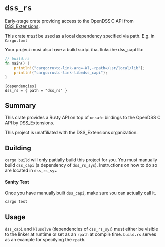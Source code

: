 # `dss_rs`

Early-stage crate providing access to the OpenDSS C API from [DSS_Extensions][DSS_EXTENSIONS].

This crate _must_ be used as a local dependency specified via path. E.g. in `Cargo.toml`

Your project must also have a build script that links the dss_capi lib:
```rust
// build.rs
fn main() {
    println!("cargo:rustc-link-arg=-Wl,-rpath=/usr/local/lib");
    println!("cargo:rustc-link-lib=dss_capi");
}
```

```
[dependencies]
dss_rs = { path = "dss_rs" }
```

## Summary

This crate provides a Rusty API on top of `unsafe` bindings to the OpenDSS C API by DSS_Extensions.

This project is unaffiliated with the DSS_Extensions organization.


## Building

`cargo build` will only partially build this project for you. You must manually build `dss_capi` (a  dependency of `dss_rs_sys`). Instructions on how to do so are located in `dss_rs_sys`.

#### Sanity Test

Once you have manually built `dss_capi`, make sure you can actually call it.

```
cargo test
```

## Usage

`dss_capi` and `klusolve` (dependencies of `dss_rs_sys`) must either be visible to the linker at runtime or set as an `rpath` at compile time. `build.rs` serves as an example for specifying the `rpath`.


[DSS_EXTENSIONS]:https://github.com/dss-extensions/dss_capi

